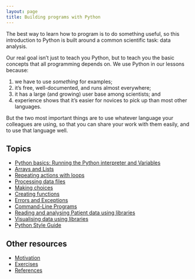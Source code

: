```yaml
---
layout: page
title: Building programs with Python
---
```


The best way to learn how to program is to do something useful, so this introduction to Python is built around a common scientific task: data analysis.

Our real goal isn’t just to teach you Python, but to teach you the basic concepts that all programming depends on. We use Python in our lessons because:

1. we have to use *something* for examples;
2. it’s free, well-documented, and runs almost everywhere;
3. it has a large (and growing) user base among scientists; and
4. experience shows that it’s easier for novices to pick up than most other languages.

But the two most important things are to use whatever language your colleagues are using, so that you can share your work with them easily, and to use that language well.

## Topics

*  [Python basics: Running the Python interpreter and Variables](01-basic.html)
*  [Arrays and Lists](02-lists.html)
*  [Repeating actions with loops](03-loops.html)
*  [Processing data files](04-files.html)
*  [Making choices](05-cond.html)
*  [Creating functions](06-functions.html)
*  [Errors and Exceptions](07-errors.html)
*  [Command-Line Programs](08-cmdline.html)
*  [Reading and analysing Patient data using libraries](09-numpy.html)
*  [Visualising data using libraries](10-matplotlib.html)
*  [Python Style Guide](11-Python-style-guide.html)

## Other resources

*  [Motivation](motivation.html)
*  [Exercises](Challenges.html)
*  [References](../../reference.html)
